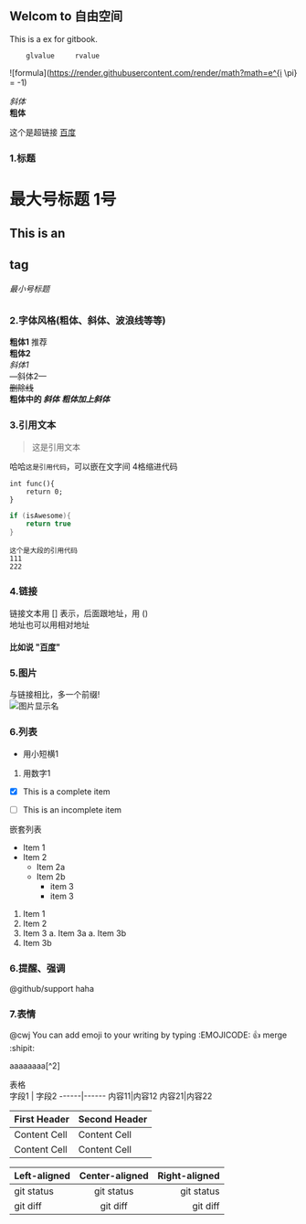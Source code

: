 ## Welcom to 自由空间
This is a ex for gitbook.

        glvalue     rvalue


![formula](https://render.githubusercontent.com/render/math?math=e^{i \pi} = -1)

*斜体*  
**粗体**  

这个是超链接 [百度](http://www.baidu.com)

### 1.标题
# 最大号标题 1号 
## This is an<h2>tag
###### 最小号标题<h6>

### 2.字体风格(粗体、斜体、波浪线等等)
**粗体1** 推荐  
__粗体2__  
*斜体1*  
—斜体2—  
~~删除线~~  
**粗体中的 _斜体_**
***粗体加上斜体***

### 3.引用文本
> 这是引用文本  

哈哈`这是引用代码`，可以嵌在文字间
4格缩进代码

    int func(){
        return 0;
    }

``` C++
if (isAwesome){
    return true
}
```
```
这个是大段的引用代码
111
222
```

### 4.链接
链接文本用 [] 表示，后面跟地址，用 ()  
地址也可以用相对地址
#### 比如说 "[百度](www.baidu.com)"

### 5.图片
与链接相比，多一个前缀!  
![图片显示名](图片地址)

### 6.列表
- 用小短横1
1. 用数字1
- [x] This is a complete item
- [ ] This is an incomplete item


嵌套列表
* Item 1
* Item 2
    * Item 2a
    * Item 2b
        * item 3
        * item 3
1. Item 1
1. Item 2
1. Item 3
   a. Item 3a
   a. Item 3b
1. Item 3b

### 6.提醒、强调
@github/support haha

### 7.表情
@cwj You can add emoji to your writing by typing :EMOJICODE:
:+1: merge :shipit: 

aaaaaaaa[^2]

表格  
字段1 | 字段2
------|------
内容11|内容12
内容21|内容22


| First Header  | Second Header |
| --- | --- |
| Content Cell  | Content Cell  |
| Content Cell  | Content Cell  |

| Left-aligned | Center-aligned | Right-aligned |
| :---         |     :---:      |          ---: |
| git status   | git status     | git status    |
| git diff     | git diff       | git diff      |



